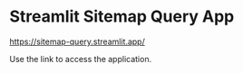 # Streamlit Sitemap Query App

https://sitemap-query.streamlit.app/

Use the link to access the application.
